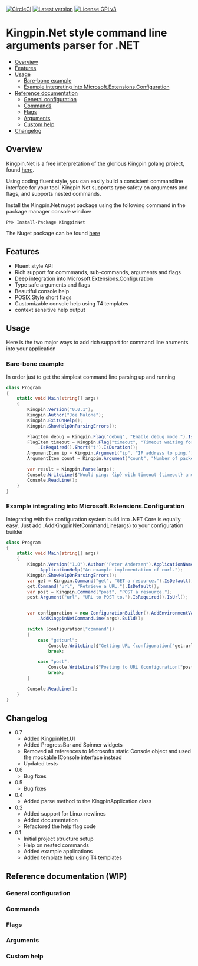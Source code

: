 [![CircleCI](https://circleci.com/gh/UtopleMan/KingpinNet/tree/master.svg?style=svg)](https://circleci.com/gh/UtopleMan/KingpinNet/tree/master)
[![Latest version](https://img.shields.io/badge/nuget-v0.2-blue.svg)](https://www.nuget.org/packages/KingpinNet)
[![License GPLv3](https://img.shields.io/badge/license-GPLv3-green.svg)](http://www.gnu.org/licenses/gpl-3.0.html)
# Kingpin.Net style command line arguments parser for .NET

<!-- MarkdownTOC -->
- [Overview](#overview)
- [Features](#features)
- [Usage](#usage)
  - [Bare-bone example](#bare-bone-example)
  - [Example integrating into Microsoft.Extensions.Configuration](#example-integrating-into-microsoft.extensions.configuration)
- [Reference documentation](#reference-documentation)
  - [General configuration](#general-configuration)
  - [Commands](#commands)
  - [Flags](#flags)
  - [Arguments](#arguments)
  - [Custom help](#custom-help)
- [Changelog](#changelog)
<!-- /MarkdownTOC -->

## Overview

Kingpin.Net is a free interpretation of the glorious Kingpin golang project, found [here](https://github.com/alecthomas/kingpin).

Using coding fluent style, you can easily build a consistent commandline interface for your tool. Kingpin.Net supports type safety on arguments and flags, and supports nested commands.

Install the Kingpin.Net nuget package using the following command in the package manager console window

```
PM> Install-Package KingpinNet
```

The Nuget package can be found [here](https://www.nuget.org/packages/Newtonsoft.Json)

 
## Features

- Fluent style API
- Rich support for commmands, sub-commands, arguments and flags
- Deep integration into Microsoft.Extensions.Configuration
- Type safe arguments and flags
- Beautiful console help
- POSIX Style short flags
- Customizable console help using T4 templates
- context sensitive help output

## Usage

Here is the two major ways to add rich support for command line aruments into your application

### Bare-bone example

In order just to get the simplest command line parsing up and running 

```csharp
class Program
{
    static void Main(string[] args)
    {
        Kingpin.Version("0.0.1");
        Kingpin.Author("Joe Malone");
        Kingpin.ExitOnHelp();
        Kingpin.ShowHelpOnParsingErrors();

        FlagItem debug = Kingpin.Flag("debug", "Enable debug mode.").IsBool();
        FlagItem timeout = Kingpin.Flag("timeout", "Timeout waiting for ping.")
            .IsRequired().Short('t').IsDuration();
        ArgumentItem ip = Kingpin.Argument("ip", "IP address to ping.").IsRequired().IsIp();
        ArgumentItem count = Kingpin.Argument("count", "Number of packets to send").IsInt();

        var result = Kingpin.Parse(args);
        Console.WriteLine($"Would ping: {ip} with timeout {timeout} and count {count} with debug = {debug}");
        Console.ReadLine();
    }
}
```

### Example integrating into Microsoft.Extensions.Configuration

Integrating with the configuration system build into .NET Core is equally easy. Just add .AddKingpinNetCommandLine(args) to your configuration builder

```csharp
class Program
{
    static void Main(string[] args)
    {
        Kingpin.Version("1.0").Author("Peter Andersen").ApplicationName("curl")
            .ApplicationHelp("An example implementation of curl.");
        Kingpin.ShowHelpOnParsingErrors();
        var get = Kingpin.Command("get", "GET a resource.").IsDefault();
        get.Command("url", "Retrieve a URL.").IsDefault();
        var post = Kingpin.Command("post", "POST a resource.");
        post.Argument("url", "URL to POST to.").IsRequired().IsUrl();


        var configuration = new ConfigurationBuilder().AddEnvironmentVariables()
            .AddKingpinNetCommandLine(args).Build();

        switch (configuration["command"])
        {
            case "get:url":
                Console.WriteLine($"Getting URL {configuration["get:url:url"]}");
                break;

            case "post":
                Console.WriteLine($"Posting to URL {configuration["post:url"]}");
                break;
        }

        Console.ReadLine();
    }
}
```

## Changelog
 - 0.7
   - Added KingpinNet.UI
   - Added ProgressBar and Spinner widgets
   - Removed all references to Microsofts static Console object and used the mockable IConsole interface instead
   - Updated tests
 - 0.6
   - Bug fixes    
 - 0.5
   - Bug fixes
 - 0.4
   - Added parse method to the KingpinApplication class
 - 0.2
   - Added support for Linux newlines
   - Added documentation
   - Refactored the help flag code
 - 0.1
   - Initial project structure setup
   - Help on nested commands
   - Added example applications
   - Added template help using T4 templates

## Reference documentation (WIP)
### General configuration
### Commands
### Flags
### Arguments
### Custom help
